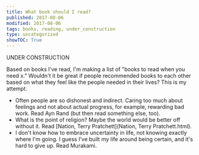 ```yaml
---
title: What book should I read?
published: 2017-08-06
modified: 2017-08-06
tags: books, reading, under_construction
type: uncategorized
showTOC: True
---
```




UNDER CONSTRUCTION

Based on books I've read, I'm making a list of "books to read when you need x." Wouldn't it be great if people recommended books to each other based on what they feel like the people needed in their lives? This is my attempt.

+ Often people are so dishonest and indirect. Caring too much about feelings and not about actual progress, for example, rewarding bad work. Read Ayn Rand (but then read something else, too).
+ What is the point of religion? Maybe the world would be better off without it. Read [Nation, Terry Pratchett](Nation, Terry Pratchett.html).
+ I don't know how to embrace uncertainty in life, not knowing exactly where I'm going. I guess I've built my life around being certain, and it's hard to give up. Read Murakami.


